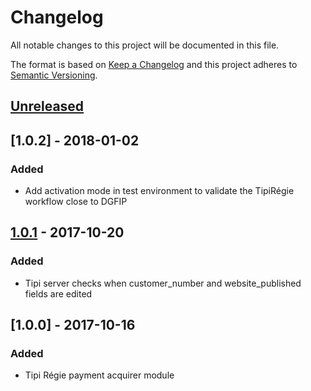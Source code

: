# Changelog
All notable changes to this project will be documented in this file.

The format is based on [Keep a Changelog](http://keepachangelog.com/en/1.0.0/)
and this project adheres to [Semantic Versioning](http://semver.org/spec/v2.0.0.html).

## [Unreleased]

## [1.0.2] - 2018-01-02
### Added
- Add activation mode in test environment to validate the TipiRégie workflow close to DGFIP

## [1.0.1] - 2017-10-20
### Added
- Tipi server checks when customer_number and website_published fields are edited

## [1.0.0] - 2017-10-16
### Added
- Tipi Régie payment acquirer module

[Unreleased]: https://github.com/Horanet/payment_tipiregie/compare/1.0.1...HEAD
[1.0.1]: https://github.com/Horanet/payment_tipiregie/compare/1.0.0...1.0.1